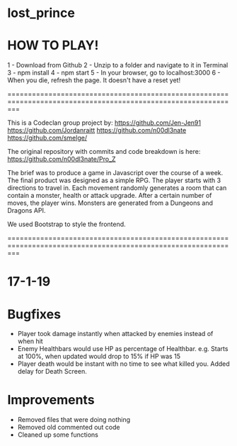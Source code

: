 # lost_prince

HOW TO PLAY!
============
1 - Download from Github
2 - Unzip to a folder and navigate to it in Terminal
3 - npm install
4 - npm start
5 - In your browser, go to localhost:3000
6 - When you die, refresh the page. It doesn't have a reset yet!

===============================================================================================================

This is a Codeclan group project by:
  https://github.com/Jen-Jen91
  https://github.com/Jordanraitt
  https://github.com/n00dl3nate
  https://github.com/smelge/
 
 The original repository with commits and code breakdown is here:
 https://github.com/n00dl3nate/Pro_Z
  
 The brief was to produce a game in Javascript over the course of a week. The final product was designed as a simple RPG. 
 The player starts with 3 directions to travel in. Each movement randomly generates a room that can contain a monster, 
 health or attack upgrade. After a certain number of moves, the player wins. Monsters are generated from a Dungeons and 
 Dragons API.

 We used Bootstrap to style the frontend.
 
 ===============================================================================================================

17-1-19 
=======

Bugfixes
========
* Player took damage instantly when attacked by enemies instead of when hit
* Enemy Healthbars would use HP as percentage of Healthbar. e.g. Starts at 100%, when updated would drop to 15% if HP was 15
* Player death would be instant with no time to see what killed you. Added delay for Death Screen.

Improvements
============
* Removed files that were doing nothing
* Removed old commented out code
* Cleaned up some functions
